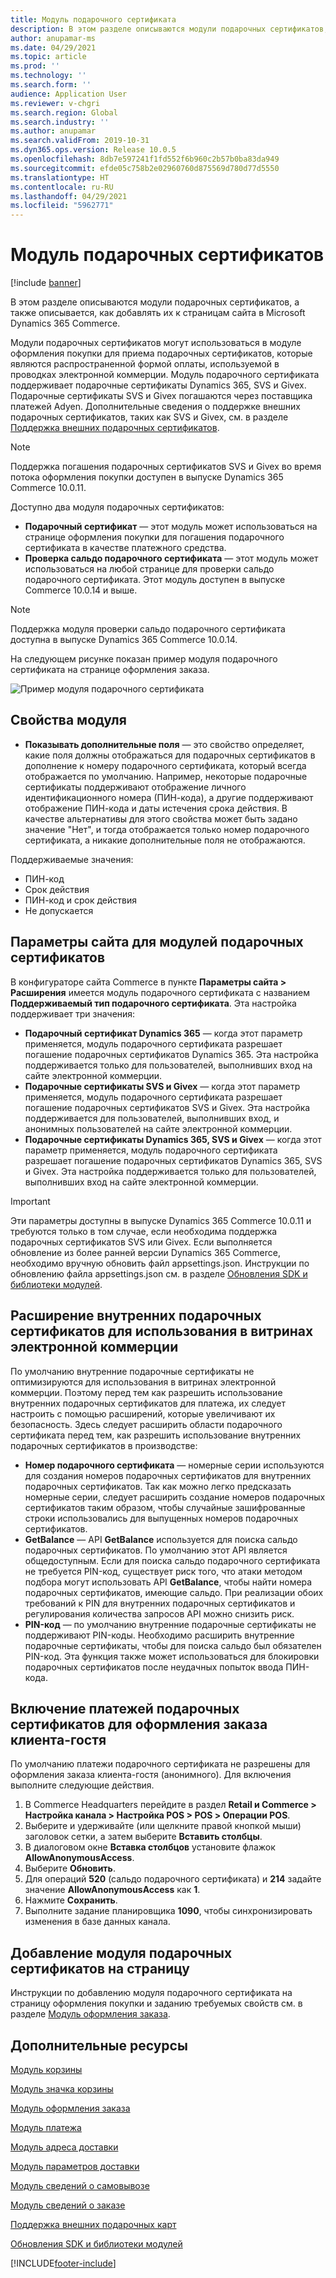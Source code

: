 ```yaml
---
title: Модуль подарочного сертификата
description: В этом разделе описываются модули подарочных сертификатов, а также описывается, как добавлять их к страницам сайта в Microsoft Dynamics 365 Commerce.
author: anupamar-ms
ms.date: 04/29/2021
ms.topic: article
ms.prod: ''
ms.technology: ''
ms.search.form: ''
audience: Application User
ms.reviewer: v-chgri
ms.search.region: Global
ms.search.industry: ''
ms.author: anupamar
ms.search.validFrom: 2019-10-31
ms.dyn365.ops.version: Release 10.0.5
ms.openlocfilehash: 8db7e597241f1fd552f6b960c2b57b0ba83da949
ms.sourcegitcommit: efde05c758b2e02960760d875569d780d77d5550
ms.translationtype: HT
ms.contentlocale: ru-RU
ms.lasthandoff: 04/29/2021
ms.locfileid: "5962771"
---
```

# <a name="gift-card-module"></a>Модуль подарочных сертификатов

[!include [banner](includes/banner.md)]

В этом разделе описываются модули подарочных сертификатов, а также описывается, как добавлять их к страницам сайта в Microsoft Dynamics 365 Commerce.

Модули подарочных сертификатов могут использоваться в модуле оформления покупки для приема подарочных сертификатов, которые являются распространенной формой оплаты, используемой в проводках электронной коммерции. Модуль подарочного сертификата поддерживает подарочные сертификаты Dynamics 365, SVS и Givex. Подарочные сертификаты SVS и Givex погашаются через поставщика платежей Adyen. Дополнительные сведения о поддержке внешних подарочных сертификатов, таких как SVS и Givex, см. в разделе [Поддержка внешних подарочных сертификатов](./dev-itpro/gift-card.md).

> [!NOTE]
> Поддержка погашения подарочных сертификатов SVS и Givex во время потока оформления покупки доступен в выпуске Dynamics 365 Commerce 10.0.11. 

Доступно два модуля подарочных сертификатов:

- **Подарочный сертификат** — этот модуль может использоваться на странице оформления покупки для погашения подарочного сертификата в качестве платежного средства. 
- **Проверка сальдо подарочного сертификата** — этот модуль может использоваться на любой странице для проверки сальдо подарочного сертификата. Этот модуль доступен в выпуске Commerce 10.0.14 и выше.

> [!NOTE]
> Поддержка модуля проверки сальдо подарочного сертификата доступна в выпуске Dynamics 365 Commerce 10.0.14.

На следующем рисунке показан пример модуля подарочного сертификата на странице оформления заказа.

![Пример модуля подарочного сертификата](./media/ecommerce-giftcard.PNG)

## <a name="module-properties"></a>Свойства модуля

- **Показывать дополнительные поля** — это свойство определяет, какие поля должны отображаться для подарочных сертификатов в дополнение к номеру подарочного сертификата, который всегда отображается по умолчанию. Например, некоторые подарочные сертификаты поддерживают отображение личного идентификационного номера (ПИН-кода), а другие поддерживают отображение ПИН-кода и даты истечения срока действия. В качестве альтернативы для этого свойства может быть задано значение "Нет", и тогда отображается только номер подарочного сертификата, а никакие дополнительные поля не отображаются.

Поддерживаемые значения:
-   ПИН-код
-   Срок действия
-   ПИН-код и срок действия 
-   Не допускается

## <a name="site-settings-for-gift-card-modules"></a>Параметры сайта для модулей подарочных сертификатов

В конфигураторе сайта Commerce в пункте **Параметры сайта \> Расширения** имеется модуль подарочного сертификата с названием **Поддерживаемый тип подарочного сертификата**. Эта настройка поддерживает три значения:
- **Подарочный сертификат Dynamics 365** — когда этот параметр применяется, модуль подарочного сертификата разрешает погашение подарочных сертификатов Dynamics 365. Эта настройка поддерживается только для пользователей, выполнивших вход на сайте электронной коммерции.
- **Подарочные сертификаты SVS и Givex** — когда этот параметр применяется, модуль подарочного сертификата разрешает погашение подарочных сертификатов SVS и Givex. Эта настройка поддерживается для пользователей, выполнивших вход, и анонимных пользователей на сайте электронной коммерции.
- **Подарочные сертификаты Dynamics 365, SVS и Givex** — когда этот параметр применяется, модуль подарочного сертификата разрешает погашение подарочных сертификатов Dynamics 365, SVS и Givex. Эта настройка поддерживается только для пользователей, выполнивших вход на сайте электронной коммерции.

> [!IMPORTANT]
> Эти параметры доступны в выпуске Dynamics 365 Commerce 10.0.11 и требуются только в том случае, если необходима поддержка подарочных сертификатов SVS или Givex. Если выполняется обновление из более ранней версии Dynamics 365 Commerce, необходимо вручную обновить файл appsettings.json. Инструкции по обновлению файла appsettings.json см. в разделе [Обновления SDK и библиотеки модулей](e-commerce-extensibility/sdk-updates.md#update-the-appsettingsjson-file). 

## <a name="extend-internal-gift-cards-for-use-in-e-commerce-storefronts"></a>Расширение внутренних подарочных сертификатов для использования в витринах электронной коммерции

По умолчанию внутренние подарочные сертификаты не оптимизируются для использования в витринах электронной коммерции. Поэтому перед тем как разрешить использование внутренних подарочных сертификатов для платежа, их следует настроить с помощью расширений, которые увеличивают их безопасность. Здесь следует расширить области подарочного сертификата перед тем, как разрешить использование внутренних подарочных сертификатов в производстве:

- **Номер подарочного сертификата** — номерные серии используются для создания номеров подарочных сертификатов для внутренних подарочных сертификатов. Так как можно легко предсказать номерные серии, следует расширить создание номеров подарочных сертификатов таким образом, чтобы случайные зашифрованные строки использовались для выпущенных номеров подарочных сертификатов.
- **GetBalance** — API **GetBalance** используется для поиска сальдо подарочных сертификатов. По умолчанию этот API является общедоступным. Если для поиска сальдо подарочного сертификата не требуется PIN-код, существует риск того, что атаки методом подбора могут использовать API **GetBalance**, чтобы найти номера подарочных сертификатов, имеющие сальдо. При реализации обоих требований к PIN для внутренних подарочных сертификатов и регулирования количества запросов API можно снизить риск.
- **PIN-код** — по умолчанию внутренние подарочные сертификаты не поддерживают PIN-коды. Необходимо расширить внутренние подарочные сертификаты, чтобы для поиска сальдо был обязателен PIN-код. Эта функция также может использоваться для блокировки подарочных сертификатов после неудачных попыток ввода ПИН-кода.

## <a name="enable-gift-card-payments-for-guest-checkout"></a>Включение платежей подарочных сертификатов для оформления заказа клиента-гостя

По умолчанию платежи подарочного сертификата не разрешены для оформления заказа клиента-гостя (анонимного). Для включения выполните следующие действия.

1. В Commerce Headquarters перейдите в раздел **Retail и Commerce \> Настройка канала \> Настройка POS \> POS \> Операции POS**.
1. Выберите и удерживайте (или щелкните правой кнопкой мыши) заголовок сетки, а затем выберите **Вставить столбцы**.
1. В диалоговом окне **Вставка столбцов** установите флажок **AllowAnonymousAccess**.
1. Выберите **Обновить**.
1. Для операций **520** (сальдо подарочного сертификата) и **214** задайте значение **AllowAnonymousAccess** как **1**.
1. Нажмите **Сохранить**.
1. Выполните задание планировщика **1090**, чтобы синхронизировать изменения в базе данных канала. 

## <a name="add-a-gift-card-module-to-a-page"></a>Добавление модуля подарочных сертификатов на страницу

Инструкции по добавлению модуля подарочного сертификата на страницу оформления покупки и заданию требуемых свойств см. в разделе [Модуль оформления заказа](add-checkout-module.md).

## <a name="additional-resources"></a>Дополнительные ресурсы

[Модуль корзины](add-cart-module.md)

[Модуль значка корзины](cart-icon-module.md)

[Модуль оформления заказа](add-checkout-module.md)

[Модуль платежа](payment-module.md)

[Модуль адреса доставки](ship-address-module.md)

[Модуль параметров доставки](delivery-options-module.md)

[Модуль сведений о самовывозе](pickup-info-module.md)

[Модуль сведений о заказе](order-confirmation-module.md)

[Поддержка внешних подарочных карт](./dev-itpro/gift-card.md)

[Обновления SDK и библиотеки модулей](e-commerce-extensibility/sdk-updates.md)


[!INCLUDE[footer-include](../includes/footer-banner.md)]
